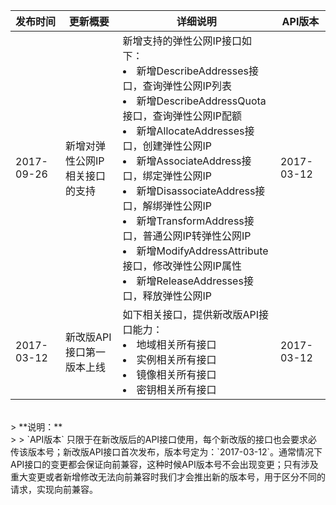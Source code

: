 

| 发布时间 | 更新概要 | 详细说明 |API版本 |
|---------|---------|---------|--------|
| 2017-09-26 |新增对弹性公网IP相关接口的支持 |新增支持的弹性公网IP接口如下：<br><li> 新增DescribeAddresses接口，查询弹性公网IP列表<br><li> 新增DescribeAddressQuota接口，查询弹性公网IP配额<br><li> 新增AllocateAddresses接口，创建弹性公网IP<br><li> 新增AssociateAddress接口，绑定弹性公网IP<br><li> 新增DisassociateAddress接口，解绑弹性公网IP<br><li> 新增TransformAddress接口，普通公网IP转弹性公网IP<br><li> 新增ModifyAddressAttribute接口，修改弹性公网IP属性<br><li> 新增ReleaseAddresses接口，释放弹性公网IP|2017-03-12|
| 2017-03-12 |新改版API接口第一版本上线 |如下相关接口，提供新改版API接口能力：<br><li> 地域相关所有接口 <br><li>实例相关所有接口 <br><li>镜像相关所有接口 <br><li>密钥相关所有接口|2017-03-12|


<br>
> **说明：** <br>
> 
> `API版本` 只限于在新改版后的API接口使用，每个新改版的接口也会要求必传该版本号；新改版API接口首次发布，版本号定为：`2017-03-12`。通常情况下API接口的变更都会保证向前兼容，这种时候API版本号不会出现变更；只有涉及重大变更或者新增修改无法向前兼容时我们才会推出新的版本号，用于区分不同的请求，实现向前兼容。